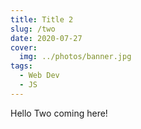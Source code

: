 ```yaml
---
title: Title 2
slug: /two
date: 2020-07-27
cover:
  img: ../photos/banner.jpg
tags:
  - Web Dev
  - JS
---
```


Hello Two coming here!
